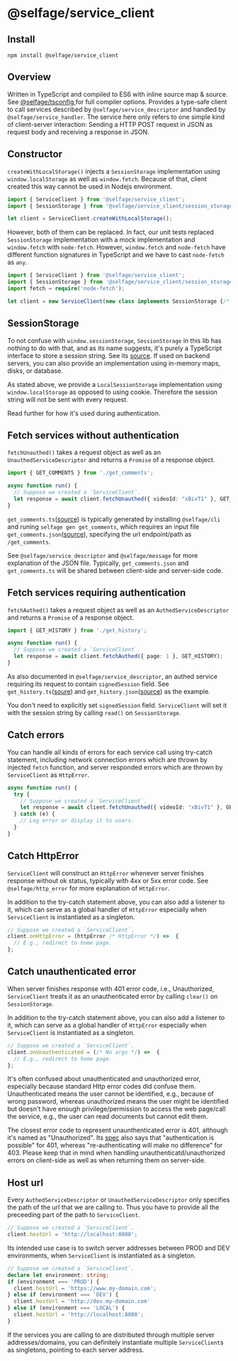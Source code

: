 # @selfage/service_client

## Install

`npm install @selfage/service_client`

## Overview

Written in TypeScript and compiled to ES6 with inline source map & source. See [@selfage/tsconfig ](https://www.npmjs.com/package/@selfage/tsconfig) for full compiler options. Provides a type-safe client to call services described by `@selfage/service_descriptor` and handled by `@selfage/service_handler`. The service here only refers to one simple kind of client-server interaction: Sending a HTTP POST request in JSON as request body and receiving a response in JSON.

## Constructor

`createWithLocalStorage()` injects a `SessionStorage` implementation using `window.localStorage` as well as `window.fetch`. Because of that, client created this way cannot be used in Nodejs environment.

```TypeScript
import { ServiceClient } from '@selfage/service_client';
import { SessionStorage } from '@selfage/service_client/session_storage';

let client = ServiceClient.createWithLocalStorage();
```

However, both of them can be replaced. In fact, our unit tests replaced `SessionStorage` implementation with a mock implementation and `window.fetch` with `node-fetch`. However, `window.fetch` and `node-fetch` have different function signatures in TypeScript and we have to cast `node-fetch` as `any`. 

```TypeScript
import { ServiceClient } from '@selfage/service_client';
import { SessionStorage } from '@selfage/service_client/session_storage';
import fetch = require('node-fetch');

let client = new ServiceClient(new class implements SessionStorage {/* ... */}, fetch as any);
```

## SessionStorage

To not confuse with `window.sessionStorage`, `SessionStorage` in this lib has nothing to do with that, and as its name suggests, it's purely a TypeScript interface to store a session string. See its [source](https://github.com/selfage/service_client/blob/9ffb717f194f98212d60d3034bd12bd0bafeddf8/session_storage.ts). If used on backend servers, you can also provide an implementation using in-memory maps, disks, or database.

As stated above, we provide a `LocalSessionStorage` implementation using `window.localStorage` as opposed to using cookie. Therefore the session string will not be sent with every request.

Read further for how it's used during authentication.

## Fetch services without authentication

`fetchUnauthed()` takes a request object as well as an `UnauthedServiceDescriptor` and returns a `Promise` of a response object. 

```TypeScript
import { GET_COMMENTS } from './get_comments';

async function run() {
  // Suppose we created a `ServiceClient`.
  let response = await client.fetchUnauthed({ videoId: "xBivT1" }, GET_COMMENTS);
}
```

`get_comments.ts`([source](https://github.com/selfage/service_client/blob/9ffb717f194f98212d60d3034bd12bd0bafeddf8/test_data/get_comments.ts)) is typically generated by installing `@selfage/cli` and runing `selfage gen get_comments`, which requires an input file `get_comments.json`([source](https://github.com/selfage/service_client/blob/9ffb717f194f98212d60d3034bd12bd0bafeddf8/test_data/get_comments.json)), specifying the url endpoint/path as `/get_comments`.

See `@selfage/service_descriptor` and `@selfage/message` for more explanation of the JSON file. Typically, `get_comments.json` and `get_comments.ts` will be shared between client-side and server-side code.

## Fetch services requiring authentication

`fetchAuthed()` takes a request object as well as an `AuthedServiceDescriptor` and returns a `Promise` of a response object.

```TypeScript
import { GET_HISTORY } from './get_history';

async function run() {
  // Suppose we created a `ServiceClient`.
  let response = await client.fetchAuthed({ page: 1 }, GET_HISTORY);
}
```

As also documented in `@selfage/service_descriptor`, an authed service requiring its request to contain `signedSession` field. See `get_history.ts`([soure](https://github.com/selfage/service_client/blob/9ffb717f194f98212d60d3034bd12bd0bafeddf8/test_data/get_history.ts)) and `get_history.json`([source](https://github.com/selfage/service_client/blob/9ffb717f194f98212d60d3034bd12bd0bafeddf8/test_data/get_history.ts)) as the example.

You don't need to explicitly set `signedSession` field. `ServiceClient` will set it with the session string by calling `read()` on `SessionStorage`.

## Catch errors

You can handle all kinds of errors for each service call using try-catch statement, including network connection errors which are thrown by injected `fetch` function, and server responded errors which are thrown by `ServiceClient` as `HttpError`.

```TypeScript
async function run() {
  try {
    // Suppose we created a `ServiceClient`.
    let response = await client.fetchUnauthed({ videoId: "xBivT1" }, GET_COMMENTS);
  } catch (e) {
    // Log error or display it to users.
  }
}
```

## Catch HttpError

`ServiceClient` will construct an `HttpError` whenever server finishes response without ok status, typically with 4xx or 5xx error code. See `@selfage/http_error` for more explanation of `HttpError`.

In addition to the try-catch statement above, you can also add a listener to it, which can serve as a global handler of `HttpError` especially when `ServiceClient` is instantiated as a singleton.

```TypeScript
// Suppose we created a `ServiceClient`.
client.onHttpError = (httpError /* HttpError */) =>  {
  // E.g., redirect to home page.
};
```

## Catch unauthenticated error

When server finishes response with 401 error code, i.e., Unauthorized, `ServiceClient` treats it as an unauthenticated error by calling `clear()` on `SessionStorage`.

In addition to the try-catch statement above, you can also add a listener to it, which can serve as a global handler of `HttpError` especially when `ServiceClient` is instantiated as a singleton.

```TypeScript
// Suppose we created a `ServiceClient`.
client.onUnauthenticated = (/* No args */) =>  {
  // E.g., redirect to home page.
};
```

It's often confused about unauthenticated and unauthorized error, especially because standard Http error codes did confuse them. Unauthenticated means the user cannot be identified, e.g., because of wrong password, whereas unauthorized means the user might be identified but doesn't have enough privilege/permission to access the web page/call the service, e.g., the user can read documents but cannot edit them.

The closest error code to represent unaunthenticated error is 401, although it's named as "Unauthorized". Its [spec](https://developer.mozilla.org/en-US/docs/Web/HTTP/Status/401) also says that "authentication is possible" for 401, whereas "re-authenticating will make no difference" for 403. Please keep that in mind when handling unauthenticatd/unauthorized errors on client-side as well as when returning them on server-side. 

## Host url

Every `AuthedServiceDescriptor` or `UnauthedServiceDescriptor` only specifies the path of the url that we are calling to. Thus you have to provide all the preceeding part of the path to `ServiceClient`. 

```TypeScript
// Suppose we created a `ServiceClient`.
client.hostUrl = 'http://localhost:8080';
```

Its intended use case is to switch server addresses between PROD and DEV environments, when `ServiceClient` is instantiated as a singleton.

```TypeScript
// Suppose we created a `ServiceClient`.
declare let environment: string;
if (environment === 'PROD') {
  client.hostUrl = 'https://www.my-domain.com';
} else if (environment === 'DEV') {
  client.hostUrl = 'http://dev.my-domain.com'
} else if (environment === 'LOCAL') {
  client.hostUrl = 'http://localhost:8080';
}
```

If the services you are calling to are distributed through multiple server addresses/domains, you can definitely instantiate multiple `ServiceClient`s as singletons, pointing to each server address.

